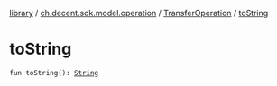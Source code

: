 [library](../../index.md) / [ch.decent.sdk.model.operation](../index.md) / [TransferOperation](index.md) / [toString](./to-string.md)

# toString

`fun toString(): `[`String`](https://kotlinlang.org/api/latest/jvm/stdlib/kotlin/-string/index.html)